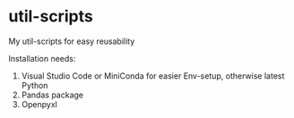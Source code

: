 # util-scripts
My util-scripts for easy reusability

Installation needs:
1. Visual Studio Code or MiniConda for easier Env-setup, otherwise latest Python
2. Pandas package
3. Openpyxl

